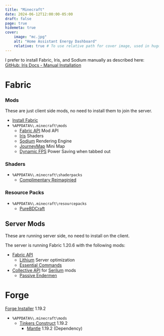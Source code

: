 ```yaml
---
title: "Minecraft"
date: 2024-06-12T12:00:00-05:00
draft: false
page: true
hidemeta: true
cover:
    image: "mc.jpg"
    alt: "Home Assistant Energy Dashboard"
    relative: true # To use relative path for cover image, used in hugo Page-bundles
---
```


I prefer to install Fabric, Iris, and Sodium manually as described here:  
[GitHub: Iris Docs - Manual Installation](https://github.com/IrisShaders/Iris/blob/1.19.4/docs/guide.md#manual-installation)

# Fabric

### Mods

These are just client side mods, no need to install them to join the server.

- [Install Fabric](https://fabricmc.net/use/installer/)
- `%APPDATA%\.minecraft\mods`
  - [Fabric API](https://www.curseforge.com/minecraft/mc-mods/fabric-api) Mod API
  - [Iris](https://modrinth.com/mod/iris/) Shaders
  - [Sodium](https://modrinth.com/mod/sodium) Rendering Engine
  - [JourneyMap](https://teamjm.github.io/journeymap-docs/latest/) Mini Map
  - [Dynamic FPS](https://modrinth.com/mod/dynamic-fps) Power Saving when tabbed out

### Shaders

- `%APPDATA%\.minecraft\shaderpacks`
  - [Complimentary Reimaginied](https://www.curseforge.com/minecraft/shaders/complementary-reimagined)

### Resource Packs
- `%APPDATA%\.minecraft\resourcepacks`
  - [PureBDCraft](https://bdcraft.net/downloads/purebdcraft-minecraft/)

## Server Mods

These are running server side, no need to install on the client.

The server is running Fabric 1.20.6 with the following mods:

- [Fabric API](https://modrinth.com/mod/fabric-api)
  - [Lithium](https://modrinth.com/mod/lithium) Server optimization
  - [Essential Commands](https://modrinth.com/mod/essential-commands)
- [Collective API](https://modrinth.com/mod/collective) for [Serilum](https://modrinth.com/user/Serilum) mods
  - [Passive Endermen](https://modrinth.com/mod/passive-endermen)

# Forge

[Forge Installer](https://maven.minecraftforge.net/net/minecraftforge/forge/1.19.2-43.4.0/forge-1.19.2-43.4.0-installer.jar) 1.19.2

- `%APPDATA%\.minecraft\mods`
  - [Tinkers Construct](https://www.curseforge.com/minecraft/mc-mods/tinkers-construct/files/all?page=1&pageSize=20&version=1.19.2) 1.19.2
    - [Mantle](https://www.curseforge.com/minecraft/mc-mods/mantle/files/all?page=1&pageSize=20&version=1.19.2) 1.19.2 (Dependency)